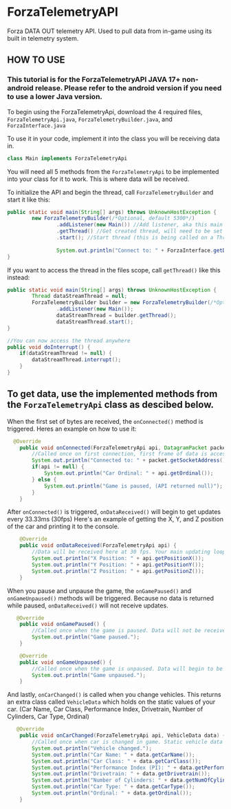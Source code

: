 # ForzaTelemetryAPI
Forza DATA OUT telemetry API. Used to pull data from in-game using its built in telemetry system.

## HOW TO USE
### This tutorial is for the ForzaTelemetryAPI JAVA 17+ non-android release. Please refer to the android version if you need to use a lower Java version.

To begin using the ForzaTelemetryApi, download the 4 required files, ```ForzaTelemetryApi.java```, ```ForzaTelemetryBuilder.java```, and ```ForzaInterface.java```

To use it in your code, implement it into the class you will be receiving data in.

```java
class Main implements ForzaTelemetryApi
```

You will need all 5 methods from the ```ForzaTelemetryApi``` to be implemented into your class for it to work. This is where data will be received.

To initialize the API and begin the thread, call ```ForzaTelemetryBuilder``` and start it like this:

```java
public static void main(String[] args) throws UnknownHostException {
        new ForzaTelemetryBuilder(/*Optional, default 5300*/)
                .addListener(new Main()) //Add listener, aka this main class
                .getThread() //Get created thread, will need to be set in your class if interrupts are needed
                .start(); //Start thread (this is being called on a Thread)
                
                System.out.println("Connect to: " + ForzaInterface.getDeviceIp()); //You can use this helper method to get your device IP
}
```


If you want to access the thread in the files scope, call ```getThread()``` like this instead:

```java
public static void main(String[] args) throws UnknownHostException {
        Thread dataStreamThread = null;
        ForzaTelemetryBuilder builder = new ForzaTelemetryBuilder(/*Optional, default 5300*/)
                .addListener(new Main()); 
                dataStreamThread = builder.getThread();
                dataStreamThread.start();
}

//You can now access the thread anywhere
public void doInterrupt() {
    if(dataStreamThread != null) {
        dataStreamThread.interrupt();
    }
}
```


## To get data, use the implemented methods from the ```ForzaTelemetryApi``` class as descibed below.


When the first set of bytes are received, the ```onConnected()``` method is triggered.
Heres an example on how to use it:

```java
  @Override
    public void onConnected(ForzaTelemetryApi api, DatagramPacket packet) {
        //Called once on first connection, first frame of data is accessible as well as the datagrampacket
        System.out.println("Connected to: " + packet.getSocketAddress());
        if(api != null) {
            System.out.println("Car Ordinal: " + api.getOrdinal());
        } else {
            System.out.println("Game is paused, (API returned null)");
        }
    }
```

After ```onConnected()``` is triggered, ```onDataReceived()``` will begin to get updates every 33.33ms (30fps)
Here's an example of getting the X, Y, and Z position of the car and printing it to the console.

```java
    @Override
    public void onDataReceived(ForzaTelemetryApi api) {
        //Data will be received here at 30 fps. Your main updating loop will be here.
        System.out.println("X Position: " + api.getPositionX());
        System.out.println("Y Position: " + api.getPositionY());
        System.out.println("Z Position: " + api.getPositionZ());
    }
```


When you pause and unpause the game, the ```onGamePaused()``` and ```onGameUnpaused()``` methods will be triggered. Because no data is returned while paused, ```onDataReceived()``` will not receive updates.

```java
   @Override
    public void onGamePaused() {
        //Called once when the game is paused. Data will not be received in onDataReceived
        System.out.println("Game paused.");
    }

    @Override
    public void onGameUnpaused() {
        //Called once when the game is unpaused. Data will begin to be received in onDataReceived
        System.out.println("Game unpaused.");
    }
```

And lastly, ```onCarChanged()``` is called when you change vehicles. This returns an extra class called ```VehicleData``` which holds on the static values of your car.
(Car Name, Car Class, Performance Index, Drivetrain, Number of Cylinders, Car Type, Ordinal)

```java
   @Override
    public void onCarChanged(ForzaTelemetryApi api, VehicleData data) {
        //Called once when car is changed in game. Static vehicle data can be accessed with VehicleData here.
        System.out.println("Vehicle changed.");
        System.out.println("Car Name: " + data.getCarName());
        System.out.println("Car Class: " + data.getCarClass());
        System.out.println("Performance Index (PI): " + data.getPerformanceIndex());
        System.out.println("Drivetrain: " + data.getDrivetrain());
        System.out.println("Number of Cylinders: " + data.getNumOfCylinders());
        System.out.println("Car Type: " + data.getCarType());
        System.out.println("Ordinal: " + data.getOrdinal());
    }
```
